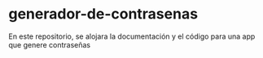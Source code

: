 # generador-de-contrasenas
En este repositorio, se alojara la documentación y el código para una app que genere contraseñas
